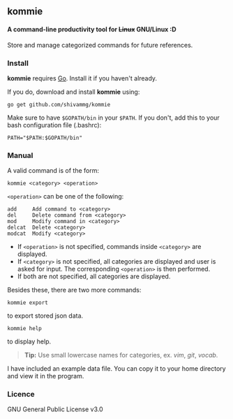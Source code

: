 ## kommie

#### A command-line productivity tool for <del>Linux</del> GNU/Linux :D

Store and manage categorized commands for future references.


### Install

**kommie** requires [Go](https://golang.org/dl/). Install it if you haven't already.

If you do, download and install **kommie** using:

```
go get github.com/shivammg/kommie
```

Make sure to have `$GOPATH/bin` in your `$PATH`. If you don't, add this to your bash configuration file (.bashrc):

	PATH="$PATH:$GOPATH/bin"


### Manual

A valid command is of the form:

```
kommie <category> <operation>
```

`<operation>` can be one of the following:

	add     Add command to <category>
	del     Delete command from <category>
	mod     Modify command in <category>
	delcat  Delete <category>
	modcat  Modify <category>

 - If `<operation>` is not specified, commands inside `<category>` are displayed.
 - If `<category>` is not specified, all categories are displayed and user is asked for input. The corresponding `<operation>` is then performed.
 - If both are not specified, all categories are displayed.

Besides these, there are two more commands:

	kommie export

to export stored json data.

	kommie help

to display help.

> **Tip:** Use small lowercase names for categories, ex. *vim*, *git*, *vocab*.

I have included an example data file. You can copy it to your home directory and view it in the program.

### Licence

GNU General Public License v3.0

